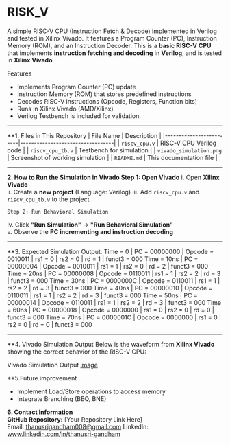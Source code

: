 # RISK_V
A simple RISC-V CPU (Instruction Fetch &amp; Decode) implemented in Verilog and tested in Xilinx Vivado.  It features a Program Counter (PC), Instruction Memory (ROM), and an Instruction Decoder.
This is a **basic RISC-V CPU** that implements **instruction fetching and decoding** in **Verilog**, and is tested in **Xilinx Vivado**.

 Features
- Implements Program Counter (PC) update
- Instruction Memory (ROM) that stores predefined instructions  
- Decodes RISC-V instructions (Opcode, Registers, Function bits)  
- Runs in Xilinx Vivado (AMD/Xilinx) 
- Verilog Testbench is included for validation.

---

**1. Files in This Repository
|    File Name           |  Description                      |
|-------------------------|----------------------------------|
| `riscv_cpu.v`           | RISC-V CPU Verilog code          |
| `riscv_cpu_tb.v`        | Testbench for simulation         |
| `vivado_simulation.png` | Screenshot of working simulation |
| `README.md`             | This documentation file          |

---

**2. How to Run the Simulation in Vivado
   Step 1: Open Vivado**
i. Open **Xilinx Vivado**  
ii. Create a **new project** (Language: Verilog)
iii. Add `riscv_cpu.v` and `riscv_cpu_tb.v` to the project  

    Step 2: Run Behavioral Simulation
iv. Click **"Run Simulation"** → **"Run Behavioral Simulation"**  
v. Observe the **PC incrementing and instruction decoding**  

---

**3. Expected Simulation Output:
Time = 0 | PC = 00000000 | Opcode = 0010011 | rs1 = 0 | rs2 = 0 | rd = 1 | funct3 = 000 Time = 10ns | PC = 00000004 | Opcode = 0010011 | rs1 = 1 | rs2 = 0 | rd = 2 | funct3 = 000 Time = 20ns | PC = 00000008 | Opcode = 0110011 | rs1 = 1 | rs2 = 2 | rd = 3 | funct3 = 000 Time = 30ns | PC = 0000000C | Opcode = 0110011 | rs1 = 1 | rs2 = 2 | rd = 3 | funct3 = 000 Time = 40ns | PC = 00000010 | Opcode = 0110011 | rs1 = 1 | rs2 = 2 | rd = 3 | funct3 = 000 Time = 50ns | PC = 00000014 | Opcode = 0110011 | rs1 = 1 | rs2 = 2 | rd = 3 | funct3 = 000 Time = 60ns | PC = 00000018 | Opcode = 0000000 | rs1 = 0 | rs2 = 0 | rd = 0 | funct3 = 000 Time = 70ns | PC = 0000001C | Opcode = 0000000 | rs1 = 0 | rs2 = 0 | rd = 0 | funct3 = 000

---

**4. Vivado Simulation Output
Below is the waveform from **Xilinx Vivado** showing the correct behavior of the RISC-V CPU:

Vivado Simulation Output
[image](https://github.com/user-attachments/assets/dcd76957-fcb1-4428-801c-9b1b313503f8)

**5.Future improvement
  - Implement Load/Store operations to access memory
  - Integrate Branching (BEQ, BNE)


**6. Contact Information  
   GitHub Repository:** [Your Repository Link Here]  
   Email: thanusrigandham008@gmail.com 
   LinkedIn:  www.linkedin.com/in/thanusri-gandham  
